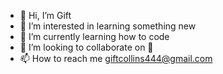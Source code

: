 - 👋 Hi, I’m Gift
- 👀 I’m interested in learning something new
- 🌱 I’m currently learning how to code
- 💞️ I’m looking to collaborate on 🤔
- 📫 How to reach me giftcollins444@gmail.com

<!---
Gifty44/Gifty44 is a ✨ special ✨ repository because its `README.md` (this file) appears on your GitHub profile.
You can click the Preview link to take a look at your changes.
--->
